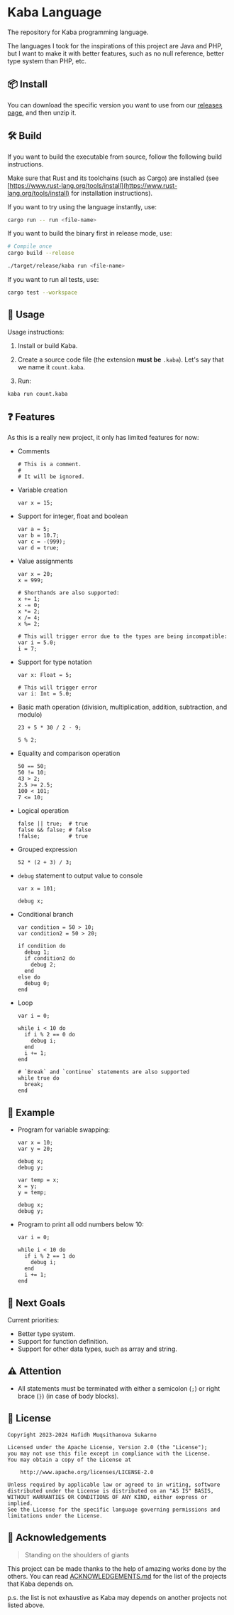 # Kaba Language

The repository for Kaba programming language.

The languages I took for the inspirations of this project are Java and PHP, but I want to make it with better features, such as no null reference, better type system than PHP, etc.

## 📦 Install

You can download the specific version you want to use from our [releases page](https://github.com/snaztoz/kaba/releases), and then unzip it.

## 🛠️ Build

If you want to build the executable from source, follow the following build instructions.

Make sure that Rust and its toolchains (such as Cargo) are installed (see [https://www.rust-lang.org/tools/install](https://www.rust-lang.org/tools/install) for installation instructions).

If you want to try using the language instantly, use:
```bash
cargo run -- run <file-name>
```

If you want to build the binary first in release mode, use:
```bash
# Compile once
cargo build --release

./target/release/kaba run <file-name>
```

If you want to run all tests, use:
```bash
cargo test --workspace
```

## 🚀 Usage

Usage instructions:

1. Install or build Kaba.

2. Create a source code file (the extension **must be** `.kaba`). Let's say that we name it `count.kaba`.

3. Run:
  ```bash
  kaba run count.kaba
  ```

## ❓ Features

As this is a really new project, it only has limited features for now:

* Comments
  ```text
  # This is a comment.
  #
  # It will be ignored.
  ```

* Variable creation
  ```text
  var x = 15;
  ```

* Support for integer, float and boolean
  ```text
  var a = 5;
  var b = 10.7;
  var c = -(999);
  var d = true;
  ```

* Value assignments
  ```text
  var x = 20;
  x = 999;

  # Shorthands are also supported:
  x += 1;
  x -= 0;
  x *= 2;
  x /= 4;
  x %= 2;

  # This will trigger error due to the types are being incompatible:
  var i = 5.0;
  i = 7;
  ```

* Support for type notation
  ```text
  var x: Float = 5;

  # This will trigger error
  var i: Int = 5.0;
  ```

* Basic math operation (division, multiplication, addition, subtraction, and modulo)
  ```text
  23 + 5 * 30 / 2 - 9;

  5 % 2;
  ```

* Equality and comparison operation
  ```text
  50 == 50;
  50 != 10;
  43 > 2;
  2.5 >= 2.5;
  100 < 101;
  7 <= 10;
  ```

* Logical operation
  ```text
  false || true;  # true
  false && false; # false
  !false;         # true
  ```

* Grouped expression
  ```text
  52 * (2 + 3) / 3;
  ```

* `debug` statement to output value to console
  ```text
  var x = 101;

  debug x;
  ```

* Conditional branch
  ```text
  var condition = 50 > 10;
  var condition2 = 50 > 20;

  if condition do
    debug 1;
    if condition2 do
      debug 2;
    end
  else do
    debug 0;
  end
  ```

* Loop
  ```
  var i = 0;

  while i < 10 do
    if i % 2 == 0 do
      debug i;
    end
    i += 1;
  end

  # `Break` and `continue` statements are also supported
  while true do
    break;
  end
  ```

## 🤔 Example

* Program for variable swapping:
  ```text
  var x = 10;
  var y = 20;

  debug x;
  debug y;

  var temp = x;
  x = y;
  y = temp;

  debug x;
  debug y;
  ```

* Program to print all odd numbers below 10:
  ```text
  var i = 0;

  while i < 10 do
    if i % 2 == 1 do
      debug i;
    end
    i += 1;
  end
  ```

## 🎯 Next Goals

Current priorities:

* Better type system.
* Support for function definition.
* Support for other data types, such as array and string.

## ⚠️ Attention

* All statements must be terminated with either a semicolon (`;`) or right brace (`}`) (in case of body blocks).

## 📃 License

```text
Copyright 2023-2024 Hafidh Muqsithanova Sukarno

Licensed under the Apache License, Version 2.0 (the "License");
you may not use this file except in compliance with the License.
You may obtain a copy of the License at

    http://www.apache.org/licenses/LICENSE-2.0

Unless required by applicable law or agreed to in writing, software
distributed under the License is distributed on an "AS IS" BASIS,
WITHOUT WARRANTIES OR CONDITIONS OF ANY KIND, either express or implied.
See the License for the specific language governing permissions and
limitations under the License.
```

## 🙌 Acknowledgements

> Standing on the shoulders of giants

This project can be made thanks to the help of amazing works done by the others. You can read [ACKNOWLEDGEMENTS.md](ACKNOWLEDGEMENTS.md) for the list of the projects that Kaba depends on.

p.s. the list is not exhaustive as Kaba may depends on another projects not listed above.

